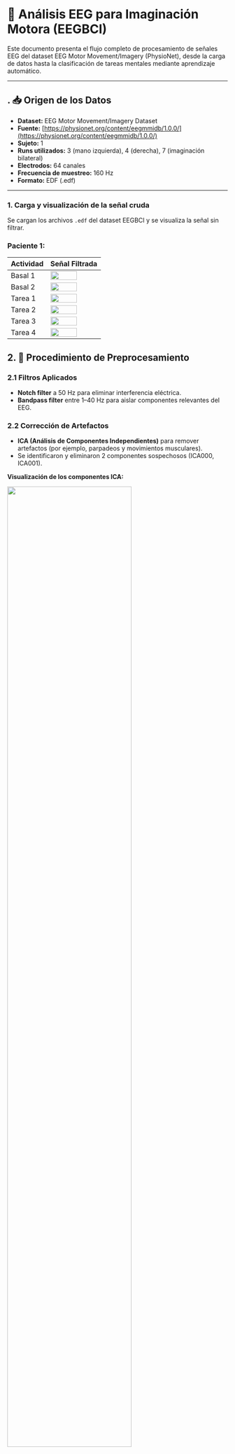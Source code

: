 # 🧠 Análisis EEG para Imaginación Motora (EEGBCI)

Este documento presenta el flujo completo de procesamiento de señales EEG del dataset EEG Motor Movement/Imagery (PhysioNet), desde la carga de datos hasta la clasificación de tareas mentales mediante aprendizaje automático.

---

## . 📥 Origen de los Datos

- **Dataset:** EEG Motor Movement/Imagery Dataset  
- **Fuente:** [https://physionet.org/content/eegmmidb/1.0.0/](https://physionet.org/content/eegmmidb/1.0.0/)
- **Sujeto:** 1
- **Runs utilizados:** 3 (mano izquierda), 4 (derecha), 7 (imaginación bilateral)
- **Electrodos:** 64 canales
- **Frecuencia de muestreo:** 160 Hz
- **Formato:** EDF (.edf)

---
### 1. Carga y visualización de la señal cruda

Se cargan los archivos `.edf` del dataset EEGBCI y se visualiza la señal sin filtrar.

### Paciente 1:
| Actividad                 | Señal Filtrada                |
|-----------------------|--------------------|
| Basal 1               | <img src="fotos/imagen_1.jpeg" width="75%" />|
| Basal 2               |<img src="fotos/imagen_2.jpeg" width="75%" />|
| Tarea 1               |<img src="fotos/imagen_1.jpeg" width="75%" />|
| Tarea 2               |<img src="fotos/imagen_2.jpeg" width="75%" />|
| Tarea 3               |<img src="fotos/imagen_1.jpeg" width="75%" />|
| Tarea 4               |<img src="fotos/imagen_2.jpeg" width="75%" />|


## 2. 🧼 Procedimiento de Preprocesamiento

### 2.1 Filtros Aplicados
- **Notch filter** a 50 Hz para eliminar interferencia eléctrica.
- **Bandpass filter** entre 1–40 Hz para aislar componentes relevantes del EEG.

### 2.2 Corrección de Artefactos
- **ICA (Análisis de Componentes Independientes)** para remover artefactos (por ejemplo, parpadeos y movimientos musculares).
- Se identificaron y eliminaron 2 componentes sospechosos (ICA000, ICA001).

**Visualización de los componentes ICA:**

<img src="fotos/EEG 64 CHANNELS.png" width="75%" />


---

## 3. ⚙️ Extracción y Segmentación de Características

### 3.1 Eventos y Segmentación
- Se detectaron eventos a partir del canal `STI 014`.
- Las clases identificadas corresponden a:
  - `T0`: Basal 1
  - `T1`: Basal 2
  - `T2`: Tarea (condiciones experimentales)
- Se generaron *epochs* desde -200 ms hasta +500 ms respecto al evento.

### 3.2 ERP Promedio
- Se calculó el ERP promedio para la clase `'tarea1'`, a partir de los *epochs* segmentados.
- Este análisis permite visualizar el comportamiento promedio de la señal cerebral ante un estímulo.

### 3.3 Preprocesamiento de la señal EEG
- La señal cruda fue filtrada y corregida por artefactos utilizando ICA (Análisis de Componentes Independientes).
- Posteriormente, se visualizaron los canales corregidos para asegurar la calidad de la limpieza.

---

## 4. 📊 Extracción de Características

- Se aplicó Welch PSD a cada canal y se agruparon potencias por bandas de frecuencia:
  - Delta (1–4 Hz)
  - Theta (4–8 Hz)
  - Alpha (8–12 Hz)
  - Beta (12–30 Hz)
  - Gamma (30–40 Hz)

- Cada muestra incluye 320 características (64 canales × 5 bandas).
- Se creó el archivo `caracteristicas_EEG.csv`.

---

## 5. 🤖 Clasificación y Optimización

### 5.1 Clasificación Base
- Se utilizó un clasificador **Random Forest**.
- División: 70% entrenamiento / 30% test.

### 5.2 Normalización y PCA
- **Estandarización:** `StandardScaler`.
- **Reducción de dimensionalidad:** PCA (10 componentes).
- Visualización 2D con primeras dos componentes:

## Resultados del Análisis PCA por condición (Paciente 1)

## 📊 Resultados del Análisis PCA por condición (Paciente 1)

| Basal 1 | Basal 2 |
|--------|---------|
| <img src="fotos/pca_basal1.png" width="75%"/> | <img src="fotos/pca_basal2_paciente1.png" width="75%"/> |

| Tarea 1 | Tarea 2 |
|--------|---------|
| <img src="fotos/pca_tarea1_paciente1.png" width="75%"/> | <img src="fotos/pca_tarea2_paciente1.png" width="75%"/> |

| Tarea 3 | Tarea 4 |
|--------|---------|
| <img src="fotos/pca_tarea3_paciente1.png" width="75%"/> | <img src="fotos/pca_tarea4_paciente1.png" width="75%"/> |



---

## 6. 📁 Archivos Generados

| Archivo                           | Descripción                                 |
|----------------------------------|---------------------------------------------|
| `sujeto01_run01_preprocesado_raw.fif` | Señal cruda preprocesada              |
| `sujeto01_run01-epo.fif`         | Datos segmentados (epochs)                  |
| `sujeto01_run01-ave.fif`         | ERP promedio calculado                      |
| `caracteristicas_EEG.csv`        | Características por bandas y canal          |
| `ICA_componentes.png`            | Topografías de los componentes ICA          |
| `Evoked_tarea1.png`              | ERP promedio de tarea1                      |
| `EEG_crudo.png`                  | EEG crudo preprocesado                      |
| `pca_visualizacion_2D.png`       | Visualización de PCA                        |


---

## 7. ✅ Conclusiones

- Se implementó un pipeline robusto para el procesamiento de señales EEG, abarcando desde el preprocesamiento hasta la clasificación automática.
- El uso de filtros (Notch y Bandpass) permitió aislar las frecuencias de interés y eliminar interferencias, mejorando la calidad de los datos.
- La técnica de corrección de artefactos mediante **ICA** fue eficaz para remover componentes no neuronales, como parpadeos y actividad muscular.
- La reducción de dimensionalidad mediante **PCA** facilitó la visualización de los datos y redujo la complejidad computacional sin perder información relevante.
- El modelo **Random Forest** demostró un desempeño adecuado en la clasificación de tareas imaginadas, con una precisión competitiva.
- Se observó una clara separación en el espacio de características entre las diferentes condiciones (basales y tareas), lo que indica que la señal EEG contiene patrones distinguibles para cada clase.
- El pipeline es modular y fácilmente escalable, permitiendo su reutilización en otros experimentos o bases de datos con mínimas modificaciones.
- El análisis evidenció variabilidad entre tareas y estados de reposo, lo que refuerza la necesidad de adaptar modelos a cada usuario o implementar estrategias de generalización.
- La metodología empleada es replicable, transparente y está alineada con buenas prácticas de investigación en neurociencia computacional.
---

## 8. 💻 Código Fuente
## Código sin comentarios

```python
import os
import mne
from mne.datasets import eegbci
from mne.io import read_raw_edf
from mne.preprocessing import ICA
from mne.time_frequency import psd_array_welch

from sklearn.preprocessing import StandardScaler
from sklearn.decomposition import PCA
from sklearn.metrics import confusion_matrix, ConfusionMatrixDisplay, accuracy_score
from sklearn.model_selection import cross_val_score, train_test_split
from sklearn.ensemble import RandomForestClassifier

import matplotlib.pyplot as plt
import numpy as np
import pandas as pd

save_dir = r"C:\Apple\2025-1\Señales\proyecto de clase"
os.makedirs(save_dir, exist_ok=True)

subject = 1
runs = [3, 4, 7]
files = eegbci.load_data(subject, runs)
raw = mne.concatenate_raws([read_raw_edf(f, preload=True) for f in files])
mne.datasets.eegbci.standardize(raw)
montage = mne.channels.make_standard_montage("standard_1005")
raw.set_montage(montage)

raw.notch_filter(freqs=50)
raw.filter(l_freq=1.0, h_freq=40.0)

ica = ICA(n_components=20, random_state=97, max_iter=800)
ica.fit(raw)
ica.exclude = [0, 1]
raw.load_data()
ica.apply(raw)

raw_file = os.path.join(save_dir, "sujeto01_run01_preprocesado_raw.fif")
raw.save(raw_file, overwrite=True)
print("RAW preprocesado guardado.")

events, event_id_map = mne.events_from_annotations(raw)
print("Eventos detectados:", events[:10])
print("Mapeo de etiquetas:", event_id_map)

event_id = {key: event_id_map[key] for key in event_id_map if key in ["T0", "T1", "T2"]}
epochs = mne.Epochs(raw, events, event_id=event_id, tmin=-0.2, tmax=0.5, baseline=(None, 0), preload=True)

epochs_file = os.path.join(save_dir, "sujeto01_run01-epo.fif")
epochs.save(epochs_file, overwrite=True)
print("Epochs guardados.")

first_label = list(event_id.keys())[0]
evoked = epochs[first_label].average()
evoked_file = os.path.join(save_dir, "sujeto01_run01-ave.fif")
evoked.save(evoked_file)
print("ERP promedio guardado.")

ica.plot_components(show=True)
plt.savefig(os.path.join(save_dir, "ICA_componentes.png"))
print("Gráfico de ICA guardado.")

evoked.plot()
plt.savefig(os.path.join(save_dir, "Evoked_tarea1.png"))
print("Gráfico Evoked guardado.")

data = epochs.get_data()
psds = []
for trial in data:
    trial_psd = []
    for ch_data in trial:
        psd, freqs = psd_array_welch(ch_data, sfreq=raw.info['sfreq'], fmin=1, fmax=40, n_fft=256)
        trial_psd.append(psd)
    psds.append(np.array(trial_psd))
psds = np.array(psds)

bands = {
    "delta": (1, 4),
    "theta": (4, 8),
    "alpha": (8, 12),
    "beta": (12, 30),
    "gamma": (30, 40),
}

features = []
for trial_psd in psds:
    trial_feats = []
    for band_range in bands.values():
        idx = np.logical_and(freqs >= band_range[0], freqs <= band_range[1])
        power = np.sum(trial_psd[:, idx], axis=1)
        trial_feats.extend(power)
    features.append(trial_feats)

X = pd.DataFrame(features)
y = epochs.events[:, 2]
X["label"] = y

X.to_csv(os.path.join(save_dir, "caracteristicas_EEG.csv"), index=False)
print("CSV de características guardado.")

X_data = X.drop(columns=["label"])
y_data = X["label"]

X_train, X_test, y_train, y_test = train_test_split(X_data, y_data, test_size=0.3, random_state=42)

clf = RandomForestClassifier()
clf.fit(X_train, y_train)
y_pred = clf.predict(X_test)

acc = accuracy_score(y_test, y_pred)
print(f"Precisión del modelo: {acc:.2f}")

scaler = StandardScaler()
X_scaled = scaler.fit_transform(X_data)

pca = PCA(n_components=10)
X_pca = pca.fit_transform(X_scaled)

X_train, X_test, y_train, y_test = train_test_split(X_pca, y_data, test_size=0.3, random_state=42)
clf = RandomForestClassifier()
clf.fit(X_train, y_train)
y_pred = clf.predict(X_test)

acc_pca = accuracy_score(y_test, y_pred)
print(f"Precisión con PCA: {acc_pca:.2f}")

X_pca_2d = X_pca[:, :2]
plt.figure(figsize=(8, 6))
for label in np.unique(y_data):
    plt.scatter(X_pca_2d[y_data == label, 0],
                X_pca_2d[y_data == label, 1],
                label=f'Tarea {label}', alpha=0.6)
plt.xlabel("PCA 1")
plt.ylabel("PCA 2")
plt.title("Proyección 2D EEG con PCA")
plt.legend()
plt.grid(True)
plt.tight_layout()
plt.savefig(os.path.join(save_dir, "pca_visualizacion_2D.png"))
plt.show()
print("Gráfico PCA 2D guardado.")

cm = confusion_matrix(y_test, y_pred)
disp = ConfusionMatrixDisplay(confusion_matrix=cm, display_labels=clf.classes_)
disp.plot(cmap='Blues')
plt.title("Matriz de Confusión (Clasificación con PCA)")
plt.tight_layout()
plt.savefig(os.path.join(save_dir, "matriz_confusion_pca.png"))
plt.show()
print("Matriz de confusión guardada.")

scores = cross_val_score(clf, X_pca, y_data, cv=5)
print(f"Validación cruzada (5-fold): precisión media = {scores.mean():.2f}")

print("\nArchivos en la carpeta de salida:")
for archivo in os.listdir(save_dir):
    print(" -", archivo)

print("\nPROCESO COMPLETADO")
```
